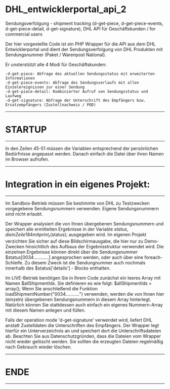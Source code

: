 # DHL_entwicklerportal_api_2
Sendungsverfolgung - shipment tracking (d-get-piece, d-get-piece-events, d-get-piece-detail, d-get-signature), DHL API für Geschäftskunden / for commercial users

Der hier vorgestellte Code ist ein PHP Wrapper für die API aus dem DHL Entwicklerportal und dient der Sendungsverfolgung von DHL Produkten mit Sendungsnummer (Paket / Warenpost National). 

Er unsterstützt alle 4 Modi für Geschäftskunden:

	-d-get-piece: Abfrage des aktuellen Sendungsstatus mit erweiterten Informationen
	-d-get-piece-events: Abfrage des Sendungsverlaufs mit allen Einzelereignissen zur einer Sendung
	-d-get-piece-detail: Kombinierter Aufruf von Sendungsstatus und Laufweg
	-d-get-signature: Abfrage der Unterschrift des Empfängers bzw. Ersatzempfängers (Zustellnachweis / POD)


-------------------------------------------------------------------
# STARTUP
-------------------------------------------------------------------
In den Zeilen 45-51 müssen die Variablen entsprechend der persönlichen Bedürfnisse angepasst werden.
Danach einfach die Datei über ihren Namen im Browser aufrufen.

-------------------------------------------------------------------
# Integration in ein eigenes Projekt:
-------------------------------------------------------------------
Im Sandbox-Betrieb müssen Sie bestimmte von DHL zu Testzwecken vorgegebene Sendungsnummern verwenden.
Eigene Sendungsnummern sind nicht erlaubt.

Der Wrapper analysiert die von Ihnen übergebenen Sendungsnummern und speichert alle ermittelten Ergebnisse in der Variable $status, die in Zeile 184 mit print_r($status); ausgegeben wird. Im eigenen Projekt verzichten Sie sicher auf diese Bildschirmausgabe, die hier nur zu Demo-Zwecken hinsichtlich des Aufbaus der Ergebnisstruktur verwendet wird. Die einzelnen Ergebnisse können direkt über die Sendungsnummer $status[0034............] angesprochen werden, oder auch über eine foreach-Schleife. Zu diesem Zweck ist die Sendungnummer auch nochmals innerhalb des $status['details']  - Blocks enthalten.

Im LIVE-Betrieb benötigen Sie in Ihrem Code zunächst ein leeres Array mit Namen $allShipmentIds. Sie definieren es wie folgt: $allShipmentIds = array();
Wenn Sie anschließend die Funktion loadShipmentNumber("0034...........") verwenden, werden die von Ihnen hier (einzeln) übergebenen Sendungsnummern in diesem Array hinterlegt. Natürlich können Sie stattdessen auch einfach ein eigenes Nummern-Array mit diesem Namen anlegen und füllen.

Falls der operation mode 'd-get-signature' verwendet wird, liefert DHL anstatt Zustelldaten die Unterschriften des Empfängers.
Der Wrapper legt hierfür ein Unterverzeichnis an und speichert dort die Unterschriftsdateien ab.
Beachten Sie aus Datenschutzgründen, dass die Dateien vom Wrapper nicht wieder gelöscht werden.
Sie sollten die erzeugten Dateien regelmäßig nach Gebrauch wieder löschen.

-------------------------------------------------------------------
# ENDE
-------------------------------------------------------------------
  

